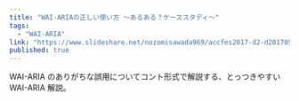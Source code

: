 ```yaml
---
title: "WAI-ARIAの正しい使い方 〜あるある？ケーススタディ〜"
tags:
  - "WAI-ARIA"
link: "https://www.slideshare.net/nozomisawada969/accfes2017-d2-d20170518"
published: true
---
```


WAI-ARIA のありがちな誤用についてコント形式で解説する、とっつきやすい WAI-ARIA 解説。
